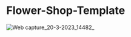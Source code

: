 # Flower-Shop-Template
![Web capture_20-3-2023_14482_](https://user-images.githubusercontent.com/118050961/226325101-03afffa3-cd08-4b0a-86b7-5772ae8b6d8e.jpeg)
